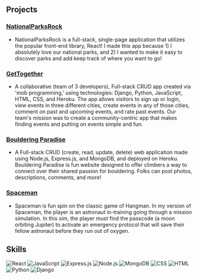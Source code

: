 ## Projects

### [NationalParksRock](https://nationalparksrock.herokuapp.com/)
*  NationalParksRock is a full-stack, single-page application that utilizes the popular front-end library, React! I made this app because 1) I absolutely love our national parks, and 2) I wanted to make it easy to discover parks and add keep track of where you want to go!

### [GetTogether](https://gettogether.herokuapp.com/)
* A collaborative (team of 3 developers), Full-stack CRUD app created via 'mob programming,' using technologies: Django, Python, JavaScript, HTML, CSS, and Heroku. The app allows visitors to sign up or login, view events in three different cities, create events in any of those cities, comment on past and upcoming events, and rate past events. Our team's mission was to create a community-centric app that makes finding events and putting on events simple and fun.

### [Bouldering Paradise](https://boulderingparadise.herokuapp.com/)
* A Full-stack CRUD (create, read, update, delete) web application made using Node.js, Express.js, and MongoDB, and deployed on Heroku. Bouldering Paradise is fun website designed to offer climbers a way to connect over their shared passion for bouldering. Folks can post photos, descriptions, comments, and more!

### [Spaceman](https://cormacpujals.github.io/spaceman)
* Spaceman is fun spin on the classic game of Hangman. In my version of Spaceman, the player is an astronaut in-training going through a mission simulation. In this sim, the player must find the passcode (a moon orbiting Jupiter) to activate an emergency protocol that will save their fellow astronaut before they run out of oxygen.

## Skills

![React](https://img.shields.io/badge/React-20232A?style=for-the-badge&logo=react&logoColor=61DAFB)
![JavaScript](https://img.shields.io/badge/JavaScript-323330?style=for-the-badge&logo=javascript&logoColor=F7DF1E)
![Express.js](	https://img.shields.io/badge/Express.js-000000?style=for-the-badge&logo=express&logoColor=white)
![Node.js](https://img.shields.io/badge/Node.js-339933?style=for-the-badge&logo=nodedotjs&logoColor=white)
![MongoDB](https://img.shields.io/badge/MongoDB-4EA94B?style=for-the-badge&logo=mongodb&logoColor=white)
![CSS](https://img.shields.io/badge/CSS3-1572B6?style=for-the-badge&logo=css3&logoColor=white)
![HTML](https://img.shields.io/badge/HTML5-E34F26?style=for-the-badge&logo=html5&logoColor=white)
![Python](https://img.shields.io/badge/Python-FFD43B?style=for-the-badge&logo=python&logoColor=blue)
![Django](https://img.shields.io/badge/Django-092E20?style=for-the-badge&logo=django&logoColor=green)
